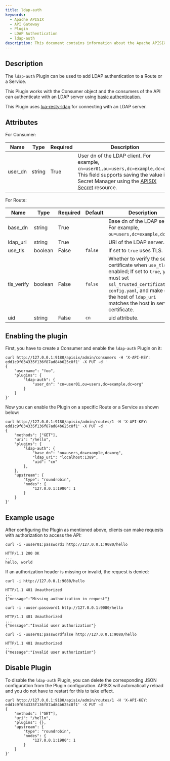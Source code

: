 ```yaml
---
title: ldap-auth
keywords:
  - Apache APISIX
  - API Gateway
  - Plugin
  - LDAP Authentication
  - ldap-auth
description: This document contains information about the Apache APISIX ldap-auth Plugin.
---
```


<!--
#
# Licensed to the Apache Software Foundation (ASF) under one or more
# contributor license agreements.  See the NOTICE file distributed with
# this work for additional information regarding copyright ownership.
# The ASF licenses this file to You under the Apache License, Version 2.0
# (the "License"); you may not use this file except in compliance with
# the License.  You may obtain a copy of the License at
#
#     http://www.apache.org/licenses/LICENSE-2.0
#
# Unless required by applicable law or agreed to in writing, software
# distributed under the License is distributed on an "AS IS" BASIS,
# WITHOUT WARRANTIES OR CONDITIONS OF ANY KIND, either express or implied.
# See the License for the specific language governing permissions and
# limitations under the License.
#
-->

## Description

The `ldap-auth` Plugin can be used to add LDAP authentication to a Route or a Service.

This Plugin works with the Consumer object and the consumers of the API can authenticate with an LDAP server using [basic authentication](https://en.wikipedia.org/wiki/Basic_access_authentication).

This Plugin uses [lua-resty-ldap](https://github.com/api7/lua-resty-ldap) for connecting with an LDAP server.

## Attributes

For Consumer:

| Name    | Type   | Required | Description                                                                      |
| ------- | ------ | -------- | -------------------------------------------------------------------------------- |
| user_dn | string | True     | User dn of the LDAP client. For example, `cn=user01,ou=users,dc=example,dc=org`. This field supports saving the value in Secret Manager using the [APISIX Secret](../terminology/secret.md) resource. |

For Route:

| Name     | Type    | Required | Default | Description                                                            |
|----------|---------|----------|---------|------------------------------------------------------------------------|
| base_dn  | string  | True     |         | Base dn of the LDAP server. For example, `ou=users,dc=example,dc=org`. |
| ldap_uri | string  | True     |         | URI of the LDAP server.                                                |
| use_tls  | boolean | False    | `false` | If set to `true` uses TLS.                                             |
| tls_verify| boolean  | False     | `false`        | Whether to verify the server certificate when `use_tls` is enabled; If set to `true`, you must set `ssl_trusted_certificate` in `config.yaml`, and make sure the host of `ldap_uri` matches the host in server certificate. |
| uid      | string  | False    | `cn`    | uid attribute.                                                         |

## Enabling the plugin

First, you have to create a Consumer and enable the `ldap-auth` Plugin on it:

```shell
curl http://127.0.0.1:9180/apisix/admin/consumers -H 'X-API-KEY: edd1c9f034335f136f87ad84b625c8f1' -X PUT -d '
{
    "username": "foo",
    "plugins": {
        "ldap-auth": {
            "user_dn": "cn=user01,ou=users,dc=example,dc=org"
        }
    }
}'
```

Now you can enable the Plugin on a specific Route or a Service as shown below:

```shell
curl http://127.0.0.1:9180/apisix/admin/routes/1 -H 'X-API-KEY: edd1c9f034335f136f87ad84b625c8f1' -X PUT -d '
{
    "methods": ["GET"],
    "uri": "/hello",
    "plugins": {
        "ldap-auth": {
            "base_dn": "ou=users,dc=example,dc=org",
            "ldap_uri": "localhost:1389",
            "uid": "cn"
        },
    },
    "upstream": {
        "type": "roundrobin",
        "nodes": {
            "127.0.0.1:1980": 1
        }
    }
}'
```

## Example usage

After configuring the Plugin as mentioned above, clients can make requests with authorization to access the API:

```shell
curl -i -uuser01:password1 http://127.0.0.1:9080/hello
```

```shell
HTTP/1.1 200 OK
...
hello, world
```

If an authorization header is missing or invalid, the request is denied:

```shell
curl -i http://127.0.0.1:9080/hello
```

```shell
HTTP/1.1 401 Unauthorized
...
{"message":"Missing authorization in request"}
```

```shell
curl -i -uuser:password1 http://127.0.0.1:9080/hello
```

```shell
HTTP/1.1 401 Unauthorized
...
{"message":"Invalid user authorization"}
```

```shell
curl -i -uuser01:passwordfalse http://127.0.0.1:9080/hello
```

```shell
HTTP/1.1 401 Unauthorized
...
{"message":"Invalid user authorization"}
```

## Disable Plugin

To disable the `ldap-auth` Plugin, you can delete the corresponding JSON configuration from the Plugin configuration. APISIX will automatically reload and you do not have to restart for this to take effect.

```shell
curl http://127.0.0.1:9180/apisix/admin/routes/1 -H 'X-API-KEY: edd1c9f034335f136f87ad84b625c8f1' -X PUT -d '
{
    "methods": ["GET"],
    "uri": "/hello",
    "plugins": {},
    "upstream": {
        "type": "roundrobin",
        "nodes": {
            "127.0.0.1:1980": 1
        }
    }
}'
```
